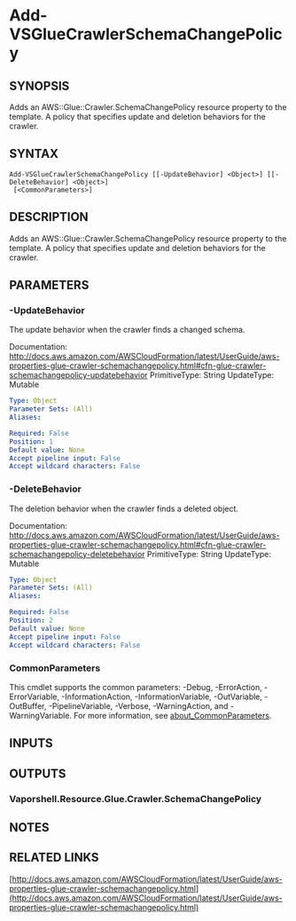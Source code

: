 # Add-VSGlueCrawlerSchemaChangePolicy

## SYNOPSIS
Adds an AWS::Glue::Crawler.SchemaChangePolicy resource property to the template.
A policy that specifies update and deletion behaviors for the crawler.

## SYNTAX

```
Add-VSGlueCrawlerSchemaChangePolicy [[-UpdateBehavior] <Object>] [[-DeleteBehavior] <Object>]
 [<CommonParameters>]
```

## DESCRIPTION
Adds an AWS::Glue::Crawler.SchemaChangePolicy resource property to the template.
A policy that specifies update and deletion behaviors for the crawler.

## PARAMETERS

### -UpdateBehavior
The update behavior when the crawler finds a changed schema.

Documentation: http://docs.aws.amazon.com/AWSCloudFormation/latest/UserGuide/aws-properties-glue-crawler-schemachangepolicy.html#cfn-glue-crawler-schemachangepolicy-updatebehavior
PrimitiveType: String
UpdateType: Mutable

```yaml
Type: Object
Parameter Sets: (All)
Aliases:

Required: False
Position: 1
Default value: None
Accept pipeline input: False
Accept wildcard characters: False
```

### -DeleteBehavior
The deletion behavior when the crawler finds a deleted object.

Documentation: http://docs.aws.amazon.com/AWSCloudFormation/latest/UserGuide/aws-properties-glue-crawler-schemachangepolicy.html#cfn-glue-crawler-schemachangepolicy-deletebehavior
PrimitiveType: String
UpdateType: Mutable

```yaml
Type: Object
Parameter Sets: (All)
Aliases:

Required: False
Position: 2
Default value: None
Accept pipeline input: False
Accept wildcard characters: False
```

### CommonParameters
This cmdlet supports the common parameters: -Debug, -ErrorAction, -ErrorVariable, -InformationAction, -InformationVariable, -OutVariable, -OutBuffer, -PipelineVariable, -Verbose, -WarningAction, and -WarningVariable. For more information, see [about_CommonParameters](http://go.microsoft.com/fwlink/?LinkID=113216).

## INPUTS

## OUTPUTS

### Vaporshell.Resource.Glue.Crawler.SchemaChangePolicy
## NOTES

## RELATED LINKS

[http://docs.aws.amazon.com/AWSCloudFormation/latest/UserGuide/aws-properties-glue-crawler-schemachangepolicy.html](http://docs.aws.amazon.com/AWSCloudFormation/latest/UserGuide/aws-properties-glue-crawler-schemachangepolicy.html)

